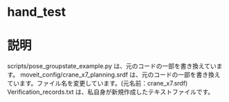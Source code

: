 # hand_test

# 説明

scripts/pose_groupstate_example.py は、元のコードの一部を書き換えています。
moveit_config/crane_x7_planning.srdf は、元のコードの一部を書き換えています。ファイル名を変更しています。(元名前：crane_x7.srdf)
Verification_records.txt は、私自身が新規作成したテキストファイルです。
